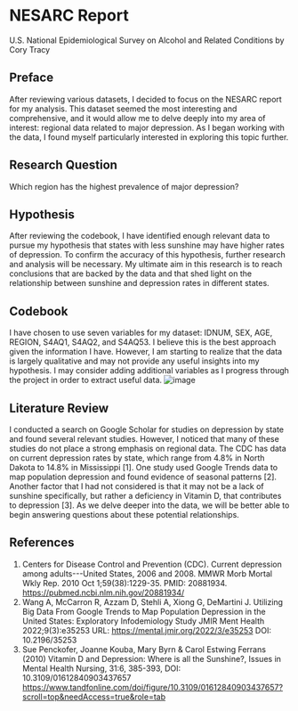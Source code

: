 # NESARC Report
U.S. National Epidemiological Survey on Alcohol and Related Conditions 
by Cory Tracy

## Preface
After reviewing various datasets, I decided to focus on the NESARC report for my analysis. This dataset seemed the most interesting and comprehensive, and it would allow me to delve deeply into my area of interest: regional data related to major depression. As I began working with the data, I found myself particularly interested in exploring this topic further.

## Research Question
Which region has the highest prevalence of major depression?

## Hypothesis
After reviewing the codebook, I have identified enough relevant data to pursue my hypothesis that states with less sunshine may have higher rates of depression. To confirm the accuracy of this hypothesis, further research and analysis will be necessary. My ultimate aim in this research is to reach conclusions that are backed by the data and that shed light on the relationship between sunshine and depression rates in different states.

## Codebook
I have chosen to use seven variables for my dataset: IDNUM, SEX, AGE, REGION, S4AQ1, S4AQ2, and S4AQ53. I believe this is the best approach given the information I have. However, I am starting to realize that the data is largely qualitative and may not provide any useful insights into my hypothesis. I may consider adding additional variables as I progress through the project in order to extract useful data.
![image](https://user-images.githubusercontent.com/113482737/208427184-0520f07b-190a-45e3-b134-e62921f64057.png)

## Literature Review
I conducted a search on Google Scholar for studies on depression by state and found several relevant studies. However, I noticed that many of these studies do not place a strong emphasis on regional data. The CDC has data on current depression rates by state, which range from 4.8% in North Dakota to 14.8% in Mississippi [1]. One study used Google Trends data to map population depression and found evidence of seasonal patterns [2]. Another factor that I had not considered is that it may not be a lack of sunshine specifically, but rather a deficiency in Vitamin D, that contributes to depression [3]. As we delve deeper into the data, we will be better able to begin answering questions about these potential relationships.

## References
1. Centers for Disease Control and Prevention (CDC). Current depression among adults---United States, 2006 and 2008. MMWR Morb Mortal Wkly Rep. 2010 Oct 1;59(38):1229-35. PMID: 20881934. https://pubmed.ncbi.nlm.nih.gov/20881934/
2. Wang A, McCarron R, Azzam D, Stehli A, Xiong G, DeMartini J. Utilizing Big Data From Google Trends to Map Population Depression in the United States: Exploratory Infodemiology Study JMIR Ment Health 2022;9(3):e35253 URL: https://mental.jmir.org/2022/3/e35253 DOI: 10.2196/35253
3. Sue Penckofer, Joanne Kouba, Mary Byrn & Carol Estwing Ferrans (2010) Vitamin D and Depression: Where is all the Sunshine?, Issues in Mental Health Nursing, 31:6, 385-393, DOI: 10.3109/01612840903437657 https://www.tandfonline.com/doi/figure/10.3109/01612840903437657?scroll=top&needAccess=true&role=tab



